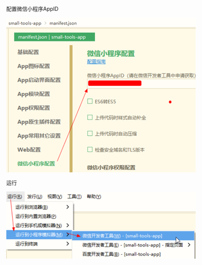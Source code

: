 配置微信小程序AppID

![img.png](images/04-HBuilderX-run-wx-01.png)

运行

![img_1.png](images/04-HBuilderX-run-wx-02.png)
